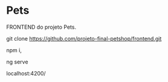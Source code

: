 # Pets
FRONTEND do projeto Pets.

git clone https://github.com/projeto-final-petshop/frontend.git

npm i,

ng serve


localhost:4200/
